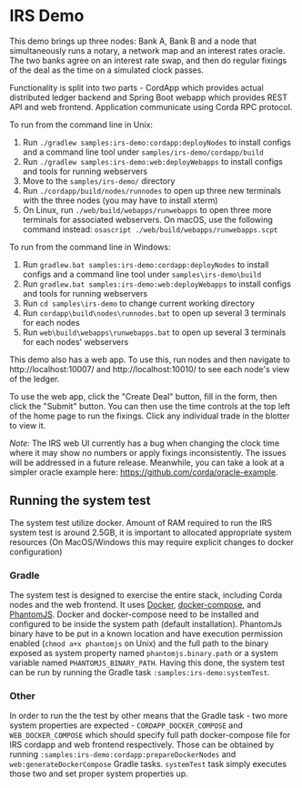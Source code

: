 # IRS Demo

This demo brings up three nodes: Bank A, Bank B and a node that simultaneously runs a notary, a network map and an
interest rates oracle. The two banks agree on an interest rate swap, and then do regular fixings of the deal as the
time on a simulated clock passes.

Functionality is split into two parts - CordApp which provides actual distributed ledger backend and Spring Boot
webapp which provides REST API and web frontend. Application communicate using Corda RPC protocol.

To run from the command line in Unix:
1. Run ``./gradlew samples:irs-demo:cordapp:deployNodes`` to install configs and a command line tool under
   ``samples/irs-demo/cordapp/build``
2. Run ``./gradlew samples:irs-demo:web:deployWebapps`` to install configs and tools for running webservers
3. Move to the ``samples/irs-demo/`` directory
4. Run ``./cordapp/build/nodes/runnodes`` to open up three new terminals with the three nodes (you may have to install xterm)
5. On Linux, run ``./web/build/webapps/runwebapps`` to open three more terminals for associated webservers. On macOS,
   use the following command instead: ``osascript ./web/build/webapps/runwebapps.scpt``

To run from the command line in Windows:

1. Run ``gradlew.bat samples:irs-demo:cordapp:deployNodes`` to install configs and a command line tool under
   ``samples\irs-demo\build``
2. Run ``gradlew.bat samples:irs-demo:web:deployWebapps`` to install configs and tools for running webservers
3. Run ``cd samples\irs-demo`` to change current working directory
4. Run ``cordapp\build\nodes\runnodes.bat`` to open up several 3 terminals for each nodes
5. Run ``web\build\webapps\runwebapps.bat`` to open up several 3 terminals for each nodes' webservers

This demo also has a web app. To use this, run nodes and then navigate to http://localhost:10007/ and
http://localhost:10010/ to see each node's view of the ledger.

To use the web app, click the "Create Deal" button, fill in the form, then click the "Submit" button. You can then use
the time controls at the top left of the home page to run the fixings. Click any individual trade in the blotter to
view it.

*Note:* The IRS web UI currently has a bug when changing the clock time where it may show no numbers or apply fixings
inconsistently. The issues will be addressed in a future release. Meanwhile, you can take a look at a simpler oracle
example here: https://github.com/corda/oracle-example.

## Running the system test

The system test utilize docker. Amount of RAM required to run the IRS system test is around 2.5GB, it is important
to allocated appropriate system resources (On MacOS/Windows this may require explicit changes to docker configuration)

### Gradle

The system test is designed to exercise the entire stack, including Corda nodes and the web frontend. It uses [Docker](https://www.docker.com), [docker-compose](https://docs.docker.com/compose/), and
[PhantomJS](http://phantomjs.org/). Docker and docker-compose need to be installed and configured to be inside the system path
(default installation). PhantomJs binary have to be put in a known location and have execution permission enabled
(``chmod a+x phantomjs`` on Unix) and the full path to the binary exposed as system property named ``phantomjs.binary.path`` or
a system variable named ``PHANTOMJS_BINARY_PATH``.
Having this done, the system test can be run by running the Gradle task ``:samples:irs-demo:systemTest``.

### Other

In order to run the the test by other means that the Gradle task - two more system properties are expected -
``CORDAPP_DOCKER_COMPOSE`` and ``WEB_DOCKER_COMPOSE`` which should specify full path docker-compose file for IRS cordapp
 and web frontend respectively. Those can be obtained by running ``:samples:irs-demo:cordapp:prepareDockerNodes`` and
``web:generateDockerCompose`` Gradle tasks. ``systemTest`` task simply executes those two and set proper system properties up.

